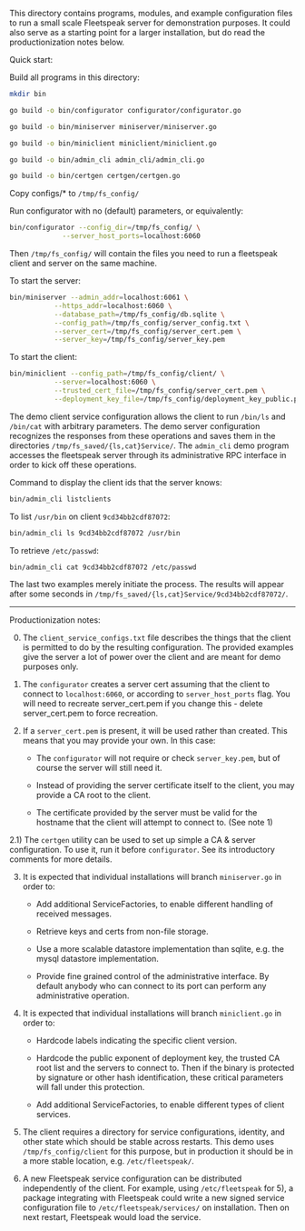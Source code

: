 This directory contains programs, modules, and example configuration files to
run a small scale Fleetspeak server for demonstration purposes. It could also
serve as a starting point for a larger installation, but do read the
productionization notes below.

Quick start:

Build all programs in this directory:

```bash
mkdir bin

go build -o bin/configurator configurator/configurator.go

go build -o bin/miniserver miniserver/miniserver.go

go build -o bin/miniclient miniclient/miniclient.go

go build -o bin/admin_cli admin_cli/admin_cli.go

go build -o bin/certgen certgen/certgen.go
```

Copy configs/* to `/tmp/fs_config/`

Run configurator with no (default) parameters, or equivalently:

```bash
bin/configurator --config_dir=/tmp/fs_config/ \
             --server_host_ports=localhost:6060
```

Then `/tmp/fs_config/` will contain the files you need to run a fleetspeak
client and server on the same machine.

To start the server:

```bash
bin/miniserver --admin_addr=localhost:6061 \
           --https_addr=localhost:6060 \
           --database_path=/tmp/fs_config/db.sqlite \
           --config_path=/tmp/fs_config/server_config.txt \
           --server_cert=/tmp/fs_config/server_cert.pem \
           --server_key=/tmp/fs_config/server_key.pem
```

To start the client:

```bash
bin/miniclient --config_path=/tmp/fs_config/client/ \
           --server=localhost:6060 \
           --trusted_cert_file=/tmp/fs_config/server_cert.pem \
           --deployment_key_file=/tmp/fs_config/deployment_key_public.pem
```

The demo client service configuration allows the client to run `/bin/ls` and
`/bin/cat` with arbitrary parameters. The demo server configuration recognizes
the responses from these operations and saves them in the directories
`/tmp/fs_saved/{ls,cat}Service/`. The `admin_cli` demo program accesses the
fleetspeak server through its administrative RPC interface in order to kick off
these operations.

Command to display the client ids that the server knows:

```bash
bin/admin_cli listclients
```

To list `/usr/bin` on client `9cd34bb2cdf87072`:

```bash
bin/admin_cli ls 9cd34bb2cdf87072 /usr/bin
```

To retrieve `/etc/passwd`:

```bash
bin/admin_cli cat 9cd34bb2cdf87072 /etc/passwd
```

The last two examples merely initiate the process. The results will appear after
some seconds in `/tmp/fs_saved/{ls,cat}Service/9cd34bb2cdf87072/`.

----

Productionization notes:

0) The `client_service_configs.txt` file describes the things that the client is
   permitted to do by the resulting configuration. The provided examples give
   the server a lot of power over the client and are meant for demo purposes
   only.

1) The `configurator` creates a server cert assuming that the client to connect
   to `localhost:6060`, or according to `server_host_ports` flag. You will need
   to recreate server_cert.pem if you change this - delete server_cert.pem to
   force recreation.

2) If a `server_cert.pem` is present, it will be used rather than created. This
   means that you may provide your own. In this case:

   - The `configurator` will not require or check `server_key.pem`, but of
     course the server will still need it.

   - Instead of providing the server certificate itself to the client, you may
     provide a CA root to the client.

   - The certificate provided by the server must be valid for the hostname that
     the client will attempt to connect to. (See note 1)

2.1) The `certgen` utility can be used to set up simple a CA & server
     configuration.  To use it, run it before `configurator`. See its
     introductory comments for more details.

3) It is expected that individual installations will branch `miniserver.go` in
   order to:

   - Add additional ServiceFactories, to enable different handling of received
     messages.

   - Retrieve keys and certs from non-file storage.

   - Use a more scalable datastore implementation than sqlite, e.g. the mysql
     datastore implementation.

   - Provide fine grained control of the administrative interface. By default
     anybody who can connect to its port can perform any administrative
     operation.

4) It is expected that individual installations will branch `miniclient.go` in
   order to:

   - Hardcode labels indicating the specific client version.

   - Hardcode the public exponent of deployment key, the trusted CA root list
     and the servers to connect to. Then if the binary is protected by signature
     or other hash identification, these critical parameters will fall under
     this protection.

   - Add additional ServiceFactories, to enable different types of client
     services.

5) The client requires a directory for service configurations, identity, and
   other state which should be stable across restarts. This demo uses
   `/tmp/fs_config/client` for this purpose, but in production it should be in a
   more stable location, e.g. `/etc/fleetspeak/`.

6) A new Fleetspeak service configuration can be distributed independently of
   the client.  For example, using `/etc/fleetspeak` for 5), a package
   integrating with Fleetspeak could write a new signed service configuration
   file to `/etc/fleetspeak/services/` on installation. Then on next restart,
   Fleetspeak would load the service.
